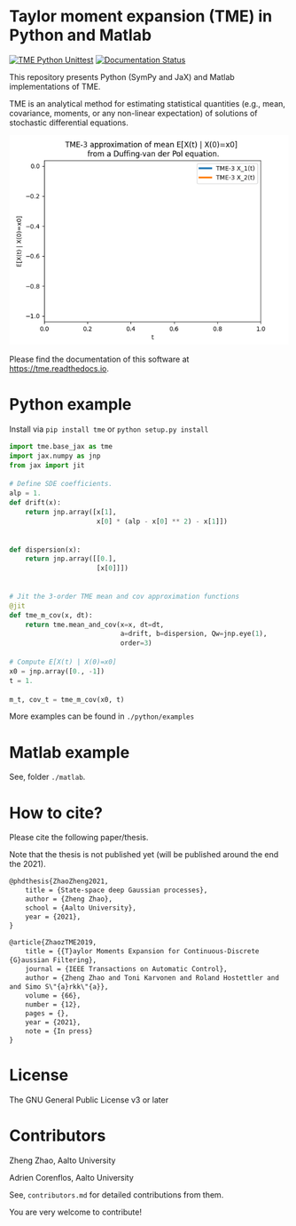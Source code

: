 # Taylor moment expansion (TME) in Python and Matlab

[![TME Python Unittest](https://github.com/zgbkdlm/tme/actions/workflows/unittest_py.yml/badge.svg)](https://github.com/zgbkdlm/tme/actions/workflows/unittest_py.yml)
[![Documentation Status](https://readthedocs.org/projects/tme/badge/?version=latest)](https://tme.readthedocs.io/en/latest/?badge=latest)

This repository presents Python (SymPy and JaX) and Matlab implementations of TME. 

TME is an analytical method for estimating statistical quantities (e.g., mean, covariance, moments, or any non-linear expectation) of solutions of stochastic differential equations.

![TME-3 mean approximation for a Duffing-van der Pol equation](docs/source/figs/index_tme_duffing.gif)

Please find the documentation of this software at https://tme.readthedocs.io.

# Python example

Install via `pip install tme` or `python setup.py install`

```python
import tme.base_jax as tme
import jax.numpy as jnp
from jax import jit

# Define SDE coefficients.
alp = 1.
def drift(x):
    return jnp.array([x[1],
                      x[0] * (alp - x[0] ** 2) - x[1]])


def dispersion(x):
    return jnp.array([[0.],
                      [x[0]]])


# Jit the 3-order TME mean and cov approximation functions
@jit
def tme_m_cov(x, dt):
    return tme.mean_and_cov(x=x, dt=dt,
                            a=drift, b=dispersion, Qw=jnp.eye(1),
                            order=3)

# Compute E[X(t) | X(0)=x0]
x0 = jnp.array([0., -1])
t = 1.

m_t, cov_t = tme_m_cov(x0, t)
```

More examples can be found in `./python/examples`

# Matlab example

See, folder `./matlab`. 

# How to cite?

Please cite the following paper/thesis.

Note that the thesis is not published yet (will be published around the end the 2021).

```
@phdthesis{ZhaoZheng2021,
	title = {State-space deep Gaussian processes},
	author = {Zheng Zhao},
	school = {Aalto University},
	year = {2021},
}
```

```
@article{ZhaozTME2019,
	title = {{T}aylor Moments Expansion for Continuous-Discrete {G}aussian Filtering},
	journal = {IEEE Transactions on Automatic Control},
	author = {Zheng Zhao and Toni Karvonen and Roland Hostettler and and Simo S\"{a}rkk\"{a}},
	volume = {66},
	number = {12},
	pages = {},
	year = {2021},
	note = {In press}
}
```

# License

The GNU General Public License v3 or later

# Contributors

Zheng Zhao, Aalto University

Adrien Corenflos, Aalto University

See, `contributors.md` for detailed contributions from them.

You are very welcome to contribute!
